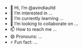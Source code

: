 - 👋 Hi, I’m @avindiaultd
- 👀 I’m interested in ...
- 🌱 I’m currently learning ...
- 💞️ I’m looking to collaborate on ...
- 📫 How to reach me ...
- 😄 Pronouns: ...
- ⚡ Fun fact: ...

<!---
avindiaultd/avindiaultd is a ✨ special ✨ repository because its `README.md` (this file) appears on your GitHub profile.
You can click the Preview link to take a look at your changes.
--->
